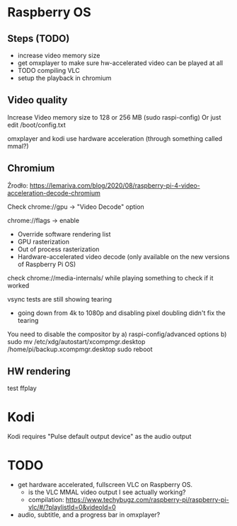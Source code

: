 Raspberry OS
=============

Steps (TODO)
------------

- increase video memory size
- get omxplayer to make sure hw-accelerated video can be played at all
- TODO compiling VLC
- setup the playback in chromium

Video quality
-------------

Increase Video memory size to 128 or 256 MB (sudo raspi-config)
Or just edit /boot/config.txt

omxplayer and kodi use hardware acceleration (through something called mmal?)

Chromium
--------

Źrodło: https://lemariva.com/blog/2020/08/raspberry-pi-4-video-acceleration-decode-chromium

Check chrome://gpu -> "Video Decode" option

chrome://flags -> enable
- Override software rendering list
- GPU rasterization
- Out of process rasterization
- Hardware-accelerated video decode (only available on the new versions of Raspberry Pi OS)

check chrome://media-internals/ while playing something to check if it worked

vsync tests are still showing tearing
- going down from 4k to 1080p and disabling pixel doubling didn't fix the tearing

You need to disable the compositor by
a) raspi-config/advanced options
b) sudo mv /etc/xdg/autostart/xcompmgr.desktop /home/pi/backup.xcompmgr.desktop
   sudo reboot

HW rendering
------------

test ffplay


Kodi
====

Kodi requires "Pulse default output device" as the audio output


TODO
====
- get hardware accelerated, fullscreen VLC on Raspberry OS.
  - is the VLC MMAL video output I see actually working?
  - compilation: https://www.techybugz.com/raspberry-pi/raspberry-pi-vlc/#/?playlistId=0&videoId=0
- audio, subtitle, and a progress bar in omxplayer?
